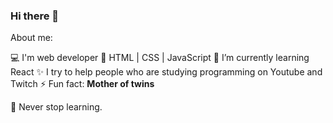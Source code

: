 ### Hi there 👋

About me:

💻 I'm web developer
🚀 HTML | CSS | JavaScript
🌱 I’m currently learning React
✨ I try to help people who are studying programming on Youtube and Twitch
⚡ Fun fact: <b>Mother of twins</b>

📖 Never stop learning.
